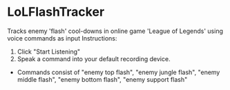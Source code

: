 # LoLFlashTracker
Tracks enemy 'flash' cool-downs in online game 'League of Legends' using voice commands as input
Instructions: 
1. Click "Start Listening"
2. Speak a command into your default recording device.
  - Commands consist of "enemy top flash", "enemy jungle flash", "enemy middle flash", "enemy bottom flash", "enemy support flash"
